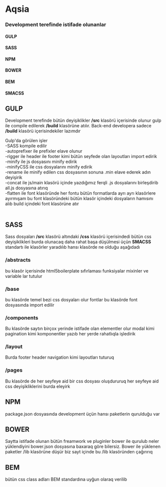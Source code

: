 # Aqsia

### Development terefinde istifade olunanlar
#### GULP
#### SASS
#### NPM
#### BOWER
#### BEM
#### SMACSS 

## GULP
Development terefinde bütün deyişiklikler **/src** klasörü içerisinde olunur gulp ile compile edilerek **/build** klasörüne atılır.
Back-end developera  sadece **/build** klasörü içerisindekiler lazımdır

Gulp'da görülen işler <br />
-SASS kompile edilir<br />
-autoprefixer ile  prefixler elave olunur <br />
-rigger ile header ile footer kimi bütün seyfede olan layoutları import edirik<br />
-minify ile js dosyasını minify edirik<br />
-minifyCSS ile css dosyalarını minify edirik<br />
-rename ile minify edilen css dosyasının sonuna .min elave ederek adın deyişirik<br />
-concat ile js/main klasörü içinde yazdığımız ferqli .js dosyalarını birleşdirib all.js dosyasına atırıq<br />
-flatten ile font klasöründe her fontu bütün formatlarda ayrı ayrı klasörlere ayırmışam bu font klasöründeki bütün klasör içindeki dosyaların hamısını alıb build içindeki font klasörüne atır<br />
<br />
## SASS
Sass dosyaları **/src** klasörü altındaki **/css** klasörü içerisindedi bütün css deyişiklikleri burda olunacaq daha rahat başa düşülmesi üçün **SMACSS** standartı ile klasörler yaradılıb hansı klasörde ne olduğu aşağıdadı <br />

### /abstracts
bu klasör içerisinde  html5boilerplate sıfırlaması funksiyalar mixinler ve variable lar tutulur

### /base

bu klasörde temel bezi css dosyaları olur fontlar bu klasörde font dosyasında import edilir

### /components
Bu klasörde saytın birçox yerinde istifade olan elementler olur modal kimi pagination kimi komponentler yazıb her yerde rahatlıqla işledirik

### /layout
Burda footer header navigation kimi layoutları tuturuq

### /pages
Bu klasörde de her seyfeye aid bir css dosyası oluşdururuq her seyfeye aid css deyişikliklerini burda eleyirk 


## NPM
package.json dosyasında  development üçün hansı  paketlerin qurulduğu var

## BOWER
Saytta istifade olunan bütün freamwork ve pluginler bower ile qurulub neler yüklendiyini  bower.json  dosyasına baxaraq göre bilersiz.
Bower ile yüklenen paketler /lib klasörüne düşür biz sayt içinde bu /lib klasöründen çağırırıq

## BEM
bütün css class adları BEM standardına uyğun olaraq verilib 








